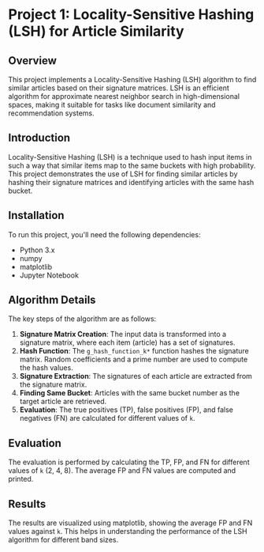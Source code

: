 # Project 1: Locality-Sensitive Hashing (LSH) for Article Similarity

## Overview

This project implements a Locality-Sensitive Hashing (LSH) algorithm to find similar articles based on their signature matrices. LSH is an efficient algorithm for approximate nearest neighbor search in high-dimensional spaces, making it suitable for tasks like document similarity and recommendation systems.

## Introduction

Locality-Sensitive Hashing (LSH) is a technique used to hash input items in such a way that similar items map to the same buckets with high probability. This project demonstrates the use of LSH for finding similar articles by hashing their signature matrices and identifying articles with the same hash bucket.

## Installation

To run this project, you'll need the following dependencies:
- Python 3.x
- numpy
- matplotlib
- Jupyter Notebook

## Algorithm Details

The key steps of the algorithm are as follows:

1. **Signature Matrix Creation**: The input data is transformed into a signature matrix, where each item (article) has a set of signatures.
2. **Hash Function**: The `g_hash_function_k*` function hashes the signature matrix. Random coefficients and a prime number are used to compute the hash values.
3. **Signature Extraction**: The signatures of each article are extracted from the signature matrix.
4. **Finding Same Bucket**: Articles with the same bucket number as the target article are retrieved.
5. **Evaluation**: The true positives (TP), false positives (FP), and false negatives (FN) are calculated for different values of `k`.

## Evaluation

The evaluation is performed by calculating the TP, FP, and FN for different values of `k` (2, 4, 8). The average FP and FN values are computed and printed.

## Results

The results are visualized using matplotlib, showing the average FP and FN values against `k`. This helps in understanding the performance of the LSH algorithm for different band sizes.
